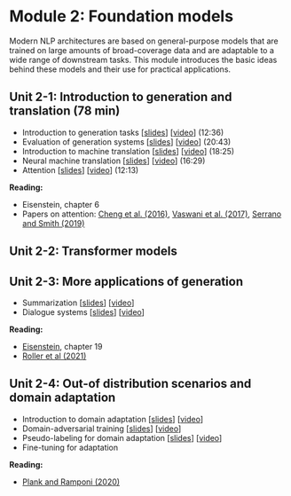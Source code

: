 # Module 2: Foundation models

Modern NLP architectures are based on general-purpose models that are trained on large amounts of broad-coverage data and are adaptable to a wide range of downstream tasks. This module introduces the basic ideas behind these models and their use for practical applications.

## Unit 2-1: Introduction to generation and translation (78 min)

* Introduction to generation tasks [[slides](slides/slides-211.pdf)] [[video](https://youtu.be/rQgA09R8kSM)] (12:36)
* Evaluation of generation systems [[slides](slides/slides-212.pdf)] [[video](https://youtu.be/pJHmKn2FDRY)] (20:43)
* Introduction to machine translation [[slides](slides/slides-213.pdf)] [[video](https://youtu.be/P5KMKApthuM)] (18:25)
* Neural machine translation [[slides](slides/slides-214.pdf)] [[video](https://youtu.be/BqKbbygwsVc)] (16:29)
* Attention [[slides](slides/slides-215.pdf)] [[video](https://youtu.be/_OVzHikqiu4)] (12:13)

**Reading:**

* Eisenstein, chapter 6
* Papers on attention: [Cheng et al. (2016)](https://www.aclweb.org/anthology/D16-1053/), [Vaswani et al. (2017)](https://papers.nips.cc/paper/7181-attention-is-all-you-need.pdf), [Serrano and Smith (2019)](https://www.aclweb.org/anthology/D18-1216/)

## Unit 2-2: Transformer models

## Unit 2-3: More applications of generation

* Summarization [[slides](http://www.cse.chalmers.se/~richajo/dat450/lectures/l12/l12_1.pdf)] [[video](https://youtu.be/EUJlrdJhBJg)]
* Dialogue systems [[slides](slides/slides-2022-232.pdf)] [[video](https://youtu.be/jWkQLVN3ixI)]

**Reading:**
* [Eisenstein](https://github.com/jacobeisenstein/gt-nlp-class/blob/master/notes/eisenstein-nlp-notes.pdf), chapter 19
* [Roller et al (2021)](https://aclanthology.org/2021.eacl-main.24/)

## Unit 2-4: Out-of distribution scenarios and domain adaptation

* Introduction to domain adaptation [[slides](http://www.cse.chalmers.se/~richajo/dat450/lectures/l13/l13_1.pdf)] [[video](https://youtu.be/C-Liu_qvavY)]
* Domain-adversarial training [[slides](http://www.cse.chalmers.se/~richajo/dat450/lectures/l13/l13_2.pdf)] [[video](https://youtu.be/Ei9JY06nepo)]
* Pseudo-labeling for domain adaptation [[slides](http://www.cse.chalmers.se/~richajo/dat450/lectures/l13/l13_3.pdf)] [[video](https://youtu.be/us7l7xvGQ-U)]
* Fine-tuning for adaptation

**Reading:**
* [Plank and Ramponi (2020)](https://aclanthology.org/2020.coling-main.603/)
